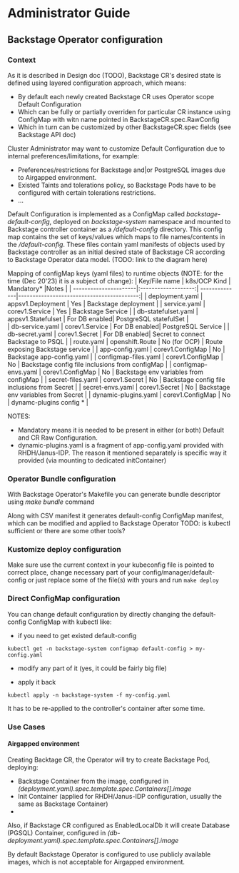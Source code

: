 # Administrator Guide

## Backstage Operator configuration

### Context

As it is described in Design doc (TODO), Backstage CR's desired state is defined using layered configuration approach, which means:
- By default each newly created Backstage CR uses Operator scope Default Configuration
- Which can be fully or partially overriden for particular CR instance using ConfigMap with witn name pointed in BackstageCR.spec.RawConfig 
- Which in turn can be customized by other BackstageCR.spec fields (see Backstage API doc)

Cluster Administrator may want to customize Default Configuration due to internal preferences/limitations, for example:
- Preferences/restrictions for Backstage and|or PostgreSQL images due to  Airgapped environment.
- Existed Taints and tolerations policy, so Backstage Pods have to be configured with certain tolerations restrictions.
- ...

Default Configuration is implemented as a ConfigMap called *backstage-default-config*, deployed on *backstage-system* namespace and mounted to Backstage controller container as a */default-config* directory.
This config map contains the set of keys/values which maps to file names/contents in the */default-config*.
These files contain yaml manifests of objects used by Backstage controller as an initial desired state of Backstage CR according to Backstage Operator data model.
(TODO: link to the diagram here) 

Mapping of configMap keys (yaml files) to runtime objects (NOTE: for the time (Dec 20'23) it is a subject of change):
| Key/File name         | k8s/OCP Kind        | Mandatory*    |Notes                                      |
| ----------------------|:-------------------:| --------------|------------------------------------------:|
| deployment.yaml       | appsv1.Deployment   | Yes           | Backstage deployment |
| service.yaml          | corev1.Service      | Yes           | Backstage Service |
| db-statefulset.yaml   | appsv1.Statefulset  | For DB enabled| PostgreSQL statefulSet    |    
| db-service.yaml       | corev1.Service      | For DB enabled| PostgreSQL Service   |
| db-secret.yaml        | corev1.Secret       | For DB enabled| Secret to connect Backstage to PSQL   |
| route.yaml            | openshift.Route     | No (for OCP)  | Route exposing Backstage service    |
| app-config.yaml       | corev1.ConfigMap    | No            | Backstage app-config.yaml    |
| configmap-files.yaml  | corev1.ConfigMap    | No            | Backstage config file inclusions from configMap   |
| configmap-envs.yaml   | corev1.ConfigMap    | No            | Backstage env variables from configMap    |
| secret-files.yaml     | corev1.Secret       | No            | Backstage config file inclusions from Secret   |
| secret-envs.yaml      | corev1.Secret       | No            | Backstage env variables from Secret    |
| dynamic-plugins.yaml  | corev1.ConfigMap    | No            | dynamc-plugins config *    |


NOTES: 
 - Mandatory means it is needed to be present in either (or both) Default and CR Raw Configuration.
 - dynamic-plugins.yaml is a fragment of app-config.yaml provided with RHDH/Janus-IDP. The reason it mentioned separately is specific way it provided (via mounting to dedicated initContainer)  

### Operator Bundle configuration 

With Backstage Operator's Makefile you can generate bundle descriptor using *make bundle* command

Along with CSV manifest it generates default-config ConfigMap manifest, which can be modified and applied to Backstage Operator
TODO: is kubectl sufficient or there are some other tools?

### Kustomize deploy configuration

Make sure use the current context in your kubeconfig file is pointed to correct place, change necessary part of your config/manager/default-config or just replace some of the file(s) with yours and run
``
make deploy
``

### Direct ConfigMap configuration

You can change default configuration by directly changing the default-config ConfigMap with kubectl like:

 - if you need to get existed default-config

``
kubectl get -n backstage-system configmap default-config > my-config.yaml
``

- modify any part of it (yes, it could be fairly big file)

- apply it back

``
  kubectl apply -n backstage-system -f my-config.yaml
``

It has to be re-applied to the controller's container after some time.


### Use Cases

#### Airgapped environment

Creating Backtage CR, the Operator will try to create Backstage Pod, deploying:
- Backstage Container from the image, configured in *(deployment.yaml).spec.template.spec.Containers[].image*
- Init Container (applied for RHDH/Janus-IDP configuration, usually the same as Backstage Container)
- 
Also, if Backstage CR configured as EnabledLocalDb it will create Database (PGSQL) Container, configured in *(db-deployment.yaml).spec.template.spec.Containers[].image*

By default Backstage Operator is configured to use publicly available images, which is not acceptable for Airgapped environment.
